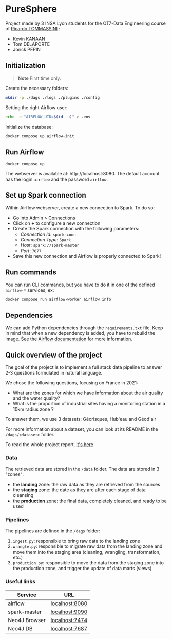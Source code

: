 # PureSphere

Project made by 3 INSA Lyon students for the OT7-Data Engineering course of [Ricardo TOMMASSINI](https://www.riccardotommasini.com/) :
- Kevin KANAAN
- Tom DELAPORTE
- Jorick PEPIN

## Initialization

> **Note**
> First time only.

Create the necessary folders:

```bash
mkdir -p ./dags ./logs ./plugins ./config
```

Setting the right Airflow user:

```bash
echo -e "AIRFLOW_UID=$(id -u)" > .env
```

Initialize the database:

```bash
docker compose up airflow-init
```

## Run Airflow

```bash
docker compose up
```

The webserver is available at: http://localhost:8080. The default account has the login `airflow` and the password `airflow`.

## Set up Spark connection
Within Airflow webserver, create a new connection to Spark. To do so:
- Go into Admin > Connections
- Click on **+** to configure a new connection
- Create the Spark connection with the following parameters:
    - *Connection Id*: ```spark-conn```
    - *Connection Type*: ```Spark```
    - *Host*: ```spark://spark-master```
    - *Port*: ```7077```
- Save this new connection and Airflow is properly connected to Spark!

## Run commands

You can run CLI commands, but you have to do it in one of the defined `airflow-*` services, ex:

```bash
docker compose run airflow-worker airflow info
```

## Dependencies

We can add Python dependencies through the `requirements.txt` file. Keep in mind that when a new dependency is added, you have to rebuild the image. See the [Airflow documentation](https://airflow.apache.org/docs/apache-airflow/stable/howto/docker-compose/index.html#special-case-adding-dependencies-via-requirements-txt-file) for more information.

## Quick overview of the project

The goal of the project is to implement a full stack data pipeline to answer 2-3 questions formulated in natural language.

We chose the following questions, focusing on France in 2021:
- What are the zones for which we have information about the air quality and the water quality?
- What is the proportion of industrial sites having a monitoring station in a 10km radius zone ?

To answer them, we use 3 datasets: Géorisques, Hub'eau and Géod'air

For more information about a dataset, you can look at its README in the `/dags/<dataset>` folder.

To read the whole project report, [it's here](docs/Rapport.md)
### Data

The retrieved data are stored in the `/data` folder. The data are stored in 3 "zones":
- the **landing** zone: the raw data as they are retrieved from the sources
- the **staging** zone: the date as they are after each stage of data cleansing
- the **production** zone: the final data, completely cleaned, and ready to be used

### Pipelines

The pipelines are defined in the `/dags` folder:
1. `ingest.py`: responsible to bring raw data to the landing zone
2. `wrangle.py`: responsible to migrate raw data from the landing zone and move them into the staging area (cleaning, wrangling, transformation, etc.)
3. `production.py`: responsible to move the data from the staging zone into the production zone, and trigger the update of data marts (views)

### Useful links
| Service      |       URL      |
|--------------|:--------------:|
| airflow      | [localhost:8080](http://localhost:8080) |
| spark-master | [localhost:9090](http://localhost:9090) |
| Neo4J Browser       | [localhost:7474](http://localhost:7474) |
| Neo4J DB      | [localhost:7687](http://localhost:7687) |